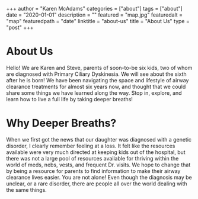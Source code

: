 +++
author = "Karen McAdams"
categories = ["about"]
tags = ["about"]
date = "2020-01-01"
description = ""
featured = "map.jpg"
featuredalt = "map"
featuredpath = "date"
linktitle = "about-us"
title = "About Us"
type = "post"
+++



# About Us

Hello! We are Karen and Steve, parents of soon-to-be six kids, two of whom are diagnosed with Primary Ciliary Dyskinesia. We will see about the sixth after he is born! We have been navigating the space and lifestyle of airway clearance treatments for almost six years now, and thought that we could share some things we have learned along the way. Stop in, explore, and learn how to live a full life by taking deeper breaths!

# Why Deeper Breaths?

When we first got the news that our daughter was diagnosed with a genetic disorder, I clearly remember feeling at a loss. It felt like the resources available were very much directed at keeping kids out of the hospital, but there was not a large pool of resources available for thriving within the world of meds, nebs, vests, and frequent Dr. visits. We hope to change that by being a resource for parents to find information to make their airway clearance lives easier. You are not alone! Even though the diagnosis may be unclear, or a rare disorder, there are people all over the world dealing with the same things. 